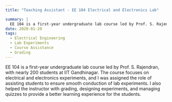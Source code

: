 ```yaml
---
title: "Teaching Assistant - EE 104 Electrical and Electronics Lab"

summary: |
  EE 104 is a first-year undergraduate lab course led by Prof. S. Rajendran, with nearly 200 students at IIT Gandhinagar. The course focuses on electrical and electronics experiments, and I was assigned the role of assisting students to ensure smooth conduction of lab experiments. I also helped the instructor with grading, designing experiments, and managing quizzes to provide a better learning experience for the students.
date: 2020-01-20
tags:
  - Electrical Engineering
  - Lab Experiments
  - Course Assistance
  - Grading
---
```


EE 104 is a first-year undergraduate lab course led by Prof. S. Rajendran, with nearly 200 students at IIT Gandhinagar. The course focuses on electrical and electronics experiments, and I was assigned the role of assisting students to ensure smooth conduction of lab experiments. I also helped the instructor with grading, designing experiments, and managing quizzes to provide a better learning experience for the students.
